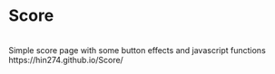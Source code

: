 # Score
<br>
Simple score page with some button effects and javascript functions
https://hin274.github.io/Score/
